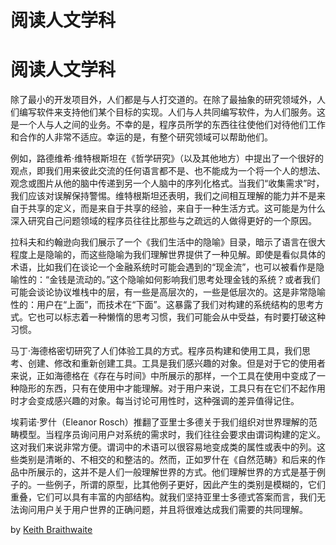 # 阅读人文学科

# 阅读人文学科

除了最小的开发项目外，人们都是与人打交道的。在除了最抽象的研究领域外，人们编写软件来支持他们某个目标的实现。人们与人共同编写软件，为人们服务。这是一个人与人之间的业务。不幸的是，程序员所学的东西往往使他们对待他们工作和合作的人非常不适应。幸运的是，有整个研究领域可以帮助他们。

例如，路德维希·维特根斯坦在《哲学研究》（以及其他地方）中提出了一个很好的观点，即我们用来彼此交流的任何语言都不是、也不能成为一个将一个人的想法、观念或图片从他的脑中传递到另一个人脑中的序列化格式。当我们“收集需求”时，我们应该对误解保持警惕。维特根斯坦还表明，我们之间相互理解的能力并不是来自于共享的定义，而是来自于共享的经验，来自于一种生活方式。这可能是为什么深入研究自己问题领域的程序员往往比那些与之疏远的人做得更好的一个原因。

拉科夫和约翰逊向我们展示了一个《我们生活中的隐喻》目录，暗示了语言在很大程度上是隐喻的，而这些隐喻为我们理解世界提供了一种见解。即使是看似具体的术语，比如我们在谈论一个金融系统时可能会遇到的“现金流”，也可以被看作是隐喻性的：“金钱是流动的。”这个隐喻如何影响我们思考处理金钱的系统？或者我们可能会谈论协议堆栈中的层，有一些是高层次的，一些是低层次的。这是非常隐喻性的：用户在“上面”，而技术在“下面”。这暴露了我们对构建的系统结构的思考方式。它也可以标志着一种懒惰的思考习惯，我们可能会从中受益，有时要打破这种习惯。

马丁·海德格密切研究了人们体验工具的方式。程序员构建和使用工具，我们思考、创建、修改和重新创建工具。工具是我们感兴趣的对象。但是对于它的使用者来说，正如海德格在《存在与时间》中所展示的那样，一个工具在使用中变成了一种隐形的东西，只有在使用中才能理解。对于用户来说，工具只有在它们不起作用时才会变成感兴趣的对象。每当讨论可用性时，这种强调的差异值得记住。

埃莉诺·罗什（Eleanor Rosch）推翻了亚里士多德关于我们组织对世界理解的范畴模型。当程序员询问用户对系统的需求时，我们往往会要求由谓词构建的定义。这对我们来说非常方便。谓词中的术语可以很容易地变成类的属性或表中的列。这些类别是清晰的、不相交的和整洁的。然而，正如罗什在《自然范畴》和后来的作品中所展示的，这并不是人们一般理解世界的方式。他们理解世界的方式是基于例子的。一些例子，所谓的原型，比其他例子更好，因此产生的类别是模糊的，它们重叠，它们可以具有丰富的内部结构。就我们坚持亚里士多德式答案而言，我们无法询问用户关于用户世界的正确问题，并且将很难达成我们需要的共同理解。

by [Keith Braithwaite](http://programmer.97things.oreilly.com/wiki/index.php/Keith_Braithwaite)
